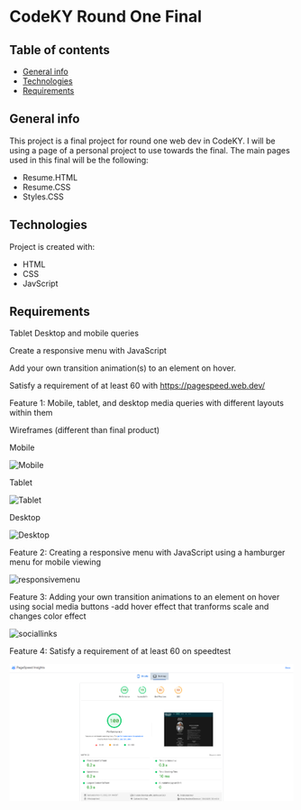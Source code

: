# CodeKY Round One Final

## Table of contents
* [General info](#general-info)
* [Technologies](#technologies)
* [Requirements](#Requirements)

## General info
This project is a final project for round one web dev in CodeKY. I will be using a page of a personal project to use towards the final. 
The main pages used in this final will be the following:
* Resume.HTML
* Resume.CSS
* Styles.CSS
	
## Technologies
Project is created with:
* HTML
* CSS
* JavScript
	
## Requirements
   
Tablet Desktop and mobile queries 
   
Create a responsive menu with JavaScript
   
Add your own transition animation(s) to an element on hover.

Satisfy a requirement of at least 60 with https://pagespeed.web.dev/


Feature 1: 
Mobile, tablet, and desktop media queries with different layouts within them

Wireframes (different than final product)

Mobile

![Mobile](https://user-images.githubusercontent.com/49255017/201502414-c64c09f8-7cc6-4f99-a0f3-cc70978b5fdd.png)

Tablet

![Tablet](https://user-images.githubusercontent.com/49255017/201502420-a2035f75-4a8e-44a3-8868-5e2d6700c8c1.png)

Desktop

![Desktop](https://user-images.githubusercontent.com/49255017/201502426-bbbbd9ce-b445-4319-87a4-fda955e83884.png)


Feature 2:
Creating a responsive menu with JavaScript using a hamburger menu for mobile viewing

![responsivemenu](https://github.com/Helasrebellion/helasrebellion.github.io/blob/main/Images/README/responsivemenu.png?raw=true)

Feature 3:
Adding your own transition animations to an element on hover using social media buttons
-add hover effect that tranforms scale and changes color effect

![sociallinks](https://github.com/Helasrebellion/helasrebellion.github.io/blob/main/Images/README/sociallinks.png?raw=true)

Feature 4:
Satisfy a requirement of at least 60 on speedtest

![speedtest](/Images/README/Speedtest.png)
